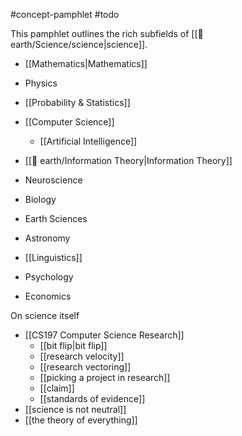 #concept-pamphlet 
#todo 

This pamphlet outlines the rich subfields of [[🏡 earth/Science/science|science]].

- [[Mathematics|Mathematics]]

- Physics
- [[Probability & Statistics]]
- [[Computer Science]]
	- [[Artificial Intelligence]]
- [[🏡 earth/Information Theory|Information Theory]]

- Neuroscience
- Biology
- Earth Sciences
- Astronomy

- [[Linguistics]]
- Psychology
- Economics

On science itself
- [[CS197 Computer Science Research]]
	- [[bit flip|bit flip]]
	- [[research velocity]]
	- [[research vectoring]]
	- [[picking a project in research]]
	- [[claim]]
	- [[standards of evidence]]
- [[science is not neutral]]
- [[the theory of everything]]